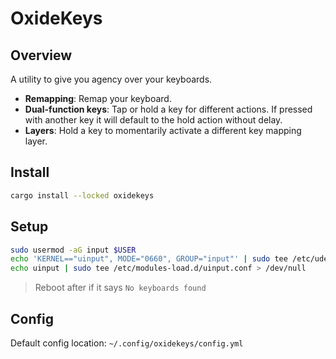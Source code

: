 # OxideKeys

## Overview

A utility to give you agency over your keyboards.

- **Remapping**: Remap your keyboard.
- **Dual-function keys**: Tap or hold a key for different actions. If pressed with another key it will default to the hold action without delay.
- **Layers**: Hold a key to momentarily activate a different key mapping layer.

## Install

```bash
cargo install --locked oxidekeys
```

## Setup

```bash
sudo usermod -aG input $USER
echo 'KERNEL=="uinput", MODE="0660", GROUP="input"' | sudo tee /etc/udev/rules.d/99-uinput.rules > /dev/null
echo uinput | sudo tee /etc/modules-load.d/uinput.conf > /dev/null
```

> Reboot after if it says `No keyboards found`

## Config

Default config location: `~/.config/oxidekeys/config.yml`
